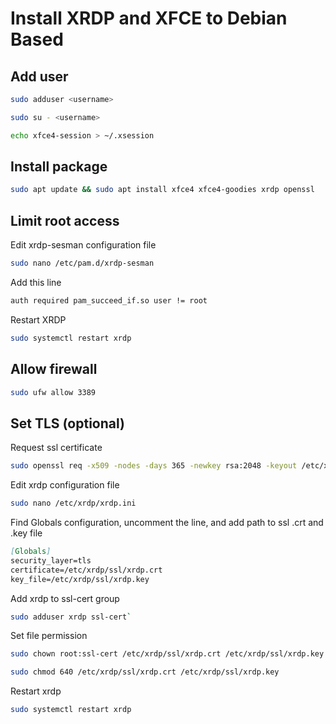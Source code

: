 # Install XRDP and XFCE to Debian Based

## Add user

```bash
sudo adduser <username>
```
```bash
sudo su - <username>
```
```bash
echo xfce4-session > ~/.xsession
```

## Install package
```bash
sudo apt update && sudo apt install xfce4 xfce4-goodies xrdp openssl
```

## Limit root access

Edit xrdp-sesman configuration file
```bash
sudo nano /etc/pam.d/xrdp-sesman
```

Add this line
```bash
auth required pam_succeed_if.so user != root
```
Restart XRDP
```bash
sudo systemctl restart xrdp
```

## Allow firewall
```bash
sudo ufw allow 3389
```

## Set TLS (optional)

Request ssl certificate
```bash
sudo openssl req -x509 -nodes -days 365 -newkey rsa:2048 -keyout /etc/xrdp/ssl/xrdp.key -out /etc/xrdp/ssl/xrdp.crt -subj "/CN=<yourIp>"
```

Edit xrdp configuration file
```bash
sudo nano /etc/xrdp/xrdp.ini
```

Find Globals configuration, uncomment the line, and add path to ssl .crt and .key file
```md
[Globals]
security_layer=tls
certificate=/etc/xrdp/ssl/xrdp.crt
key_file=/etc/xrdp/ssl/xrdp.key
```

Add xrdp to ssl-cert group
```bash
sudo adduser xrdp ssl-cert`
```

Set file permission
```bash
sudo chown root:ssl-cert /etc/xrdp/ssl/xrdp.crt /etc/xrdp/ssl/xrdp.key
```
```bash
sudo chmod 640 /etc/xrdp/ssl/xrdp.crt /etc/xrdp/ssl/xrdp.key
```

Restart xrdp
```bash
sudo systemctl restart xrdp
```